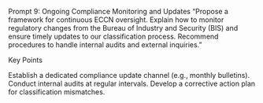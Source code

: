 Prompt 9: Ongoing Compliance Monitoring and Updates
“Propose a framework for continuous ECCN oversight. Explain how to monitor regulatory changes from the Bureau of Industry and Security (BIS) and ensure timely updates to our classification process. Recommend procedures to handle internal audits and external inquiries.”

Key Points

Establish a dedicated compliance update channel (e.g., monthly bulletins).
Conduct internal audits at regular intervals.
Develop a corrective action plan for classification mismatches.